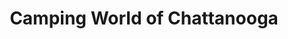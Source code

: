---
title: "Camping World of Chattanooga"
url: /chattanooga/camping-world-of-chattanooga/
shop: Wohnwagen
---